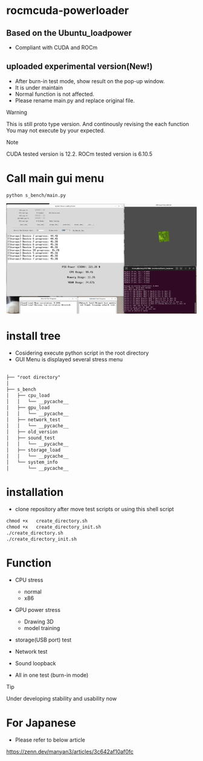 # rocmcuda-powerloader
## Based on the Ubuntu_loadpower 
- Compliant with CUDA and ROCm

## uploaded experimental version(New!)
- After burn-in test mode, show result on the pop-up window.
- It is under maintain
- Normal function is not affected.
- Please rename main.py and replace original file.


> [!WARNING]
> This is still proto type version. And continously revising the each function
> You may not execute by your expected.

> [!NOTE]
> CUDA tested version is 12.2.
> ROCm tested version is 6.10.5 
  
# Call main gui menu

```
python s_bench/main.py

```

![Test Image 3](burn-in_mode.png)


# install tree

- Cosidering execute python script in the root directory
- GUI Menu is displayed several stress menu




```

├── "root directory"
│   
├── s_bench
│   ├── cpu_load
│   │   └── __pycache__
│   ├── gpu_load
│   │   └── __pycache__
│   ├── network_test
│   │   └── __pycache__
│   ├── old_version
│   ├── sound_test
│   │   └── __pycache__
│   ├── storage_load
│   │   └── __pycache__
│   └── system_info
│       └── __pycache__

```

# installation
- clone repository after move test scripts or using this shell script
```
chmod +x   create_directory.sh
chmod +x   create_directory_init.sh
./create_directory.sh
./create_directory_init.sh
```

# Function
- CPU stress
   - normal
   - x86  
- GPU power stress
   - Drawing 3D
   - model training

- storage(USB port) test
- Network test
- Sound loopback
- All in one test (burn-in mode)

> [!TIP]
> Under developing stability and usability now


  

# For Japanese 
- Please refer to below article

https://zenn.dev/manyan3/articles/3c642af10af0fc
